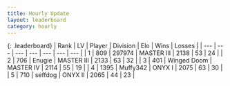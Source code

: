 ```yaml
---
title: Hourly Update
layout: leaderboard
category: hourly
---
```


{: .leaderboard}
| Rank | LV | Player | Division | Elo | Wins | Losses |
| --- | --- | --- | --- | --- | --- | --- |
| <span data-change="0">1</span> | 809 | <span title="ID: 544038">297974</span> | MASTER III | <span data-change="-12">2138</span> | <span data-change="1">53</span> | <span data-change="1">24</span> |
| <span data-change="0">2</span> | 706 | <span title="ID: 623502">Enugie</span> | MASTER III | <span data-change="0">2133</span> | <span data-change="0">63</span> | <span data-change="0">32</span> |
| <span data-change="0">3</span> | 401 | <span title="ID: 744396">Winged Doom</span> | MASTER IV | <span data-change="0">2114</span> | <span data-change="0">55</span> | <span data-change="0">19</span> |
| <span data-change="0">4</span> | 1395 | <span title="ID: 720567">Muffy342</span> | ONYX I | <span data-change="0">2075</span> | <span data-change="0">63</span> | <span data-change="0">30</span> |
| <span data-change="0">5</span> | 710 | <span title="ID: 285016">seffdog</span> | ONYX II | <span data-change="0">2065</span> | <span data-change="0">44</span> | <span data-change="0">23</span> |